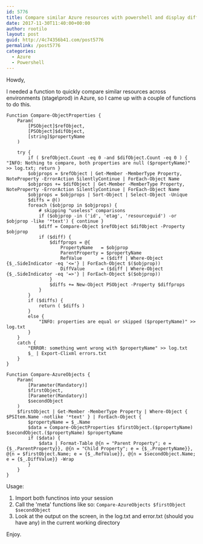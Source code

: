 ```yaml
---
id: 5776
title: Compare similar Azure resources with powershell and display difference
date: 2017-11-30T11:40:00+00:00
author: rootilo
layout: post
guid: http://4c74356b41.com/post5776
permalink: /post5776
categories:
  - Azure
  - Powershell
---
```


Howdy,

I needed a function to quickly compare similar resources across environments (stage\prod) in Azure, so I came up with a couple of functions to do this.

```
Function Compare-ObjectProperties {
    Param(
        [PSObject]$refObject,
        [PSObject]$difObject,
        [string]$propertyName
    )

    try {
        if ( $refObject.Count -eq 0 -and $difObject.Count -eq 0 ) { "INFO: Nothing to compare, both properties are null ($propertyName)" >> log.txt; return }
        $objprops = $refObject | Get-Member -MemberType Property, NoteProperty -ErrorAction SilentlyContinue | ForEach-Object Name
        $objprops += $difObject | Get-Member -MemberType Property, NoteProperty -ErrorAction SilentlyContinue | ForEach-Object Name
        $objprops = $objprops | Sort-Object | Select-Object -Unique
        $diffs = @()
        foreach ($objprop in $objprops) {
            # skipping "useless" comparisons
            if ($objprop -in ('id', 'etag', 'resourceguid') -or $objprop -like '*text') { continue }
            $diff = Compare-Object $refObject $difObject -Property $objprop
            if ($diff) {            
                $diffprops = @{
                    PropertyName   = $objprop
                    ParentProperty = $propertyName
                    RefValue       = ($diff | Where-Object {$_.SideIndicator -eq '<='} | ForEach-Object $($objprop))
                    DiffValue      = ($diff | Where-Object {$_.SideIndicator -eq '=>'} | ForEach-Object $($objprop))
                }
                $diffs += New-Object PSObject -Property $diffprops
            }        
        }
        if ($diffs) { 
            return ( $diffs )
        }
        else {
            "INFO: properties are equal or skipped ($propertyName)" >> log.txt 
        }
    }
    catch {
        "ERROR: something went wrong with $propertyName" >> log.txt
        $_ | Export-Clixml errors.txt
    }
}

Function Compare-AzureObjects {
    Param(
        [Parameter(Mandatory)]
        $firstObject,
        [Parameter(Mandatory)]
        $secondObject
    )
    $firstObject | Get-Member -MemberType Property | Where-Object { $PSItem.Name -notlike '*text' } | ForEach-Object {
        $propertyName = $_.Name
        $data = Compare-ObjectProperties $firstObject.($propertyName) $secondObject.($propertyName) $propertyName
        if ($data) {
            $data | Format-Table @{n = "Parent Property"; e = {$_.ParentProperty}}, @{n = "Child Property"; e = {$_.PropertyName}}, @{n = $firstObject.Name; e = {$_.RefValue}}, @{n = $secondObject.Name; e = {$_.DiffValue}} -Wrap
        }
    }
}
```

Usage:

1. Import both functinos into your session
2. Call the 'meta' functions like so: `Compare-AzureObjects $firstObject $secondObject`
3. Look at the output on the screen, in the log.txt and error.txt (should you have any) in the current working directory

Enjoy.

